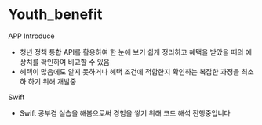 # Youth_benefit

APP Introduce
- 청년 정책 통합 API를 활용하여 한 눈에 보기 쉽게 정리하고 혜택을 받았을 때의 예상치를 확인하여 비교할 수 있음
- 혜택이 많음에도 알지 못하거나 혜택 조건에 적합한지 확인하는 복잡한 과정을 최소하 하기 위해 개발중 


Swift
- Swift 공부겸 실습을 해봄으로써 경험을 쌓기 위해 코드 해석 진행중입니다
